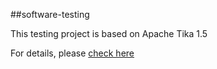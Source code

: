 ##software-testing

This testing project is based on Apache Tika 1.5

For details, please [check here](http://tika.apache.org/)
